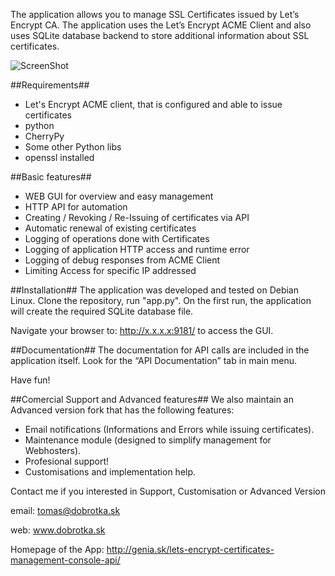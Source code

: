 The application allows you to manage SSL Certificates issued by Let’s Encrypt CA. The application uses the Let’s Encrypt ACME Client and also uses SQLite database backend to store additional information about SSL certificates.

![ScreenShot](http://genia.sk/wp-content/uploads/2016/01/022.png)


##Requirements##
- Let's Encrypt ACME client, that is configured and able to issue certificates
- python
- CherryPy
- Some other Python libs
- openssl installed

##Basic features##
- WEB GUI for overview and easy management
- HTTP API for automation
- Creating / Revoking / Re-Issuing of certificates via API
- Automatic renewal of existing certificates
- Logging of operations done with Certificates
- Logging of application HTTP access and runtime error
- Logging of debug responses from ACME Client
- Limiting Access for specific IP addressed


##Installation##
The application was developed and tested on Debian Linux.
Clone the repository, run "app.py".
On the first run, the application will create the required SQLite database file.

Navigate your browser to: http://x.x.x.x:9181/ to access the GUI.

##Documentation##
The documentation for API calls are included in the application itself. Look for the “API Documentation” tab in main menu.

Have fun!

##Comercial Support and Advanced features##
We also maintain an Advanced version fork that has the following features:
- Email notifications (Informations and Errors while issuing certificates).
- Maintenance module (designed to simplify management for Webhosters).
- Profesional support!
- Customisations and implementation help.

Contact me if you interested in Support, Customisation or Advanced Version

email: tomas@dobrotka.sk

web: www.dobrotka.sk

Homepage of the App: http://genia.sk/lets-encrypt-certificates-management-console-api/


